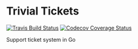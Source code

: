 # Trivial Tickets

[![Travis Build Status](https://travis-ci.com/mortenterhart/trivial-tickets.svg?branch=master)](https://travis-ci.com/mortenterhart/trivial-tickets)
[![Codecov Coverage Status](https://codecov.io/gh/mortenterhart/trivial-tickets/branch/master/graph/badge.svg)](https://codecov.io/gh/mortenterhart/trivial-tickets)

Support ticket system in Go
